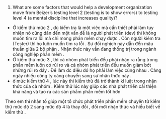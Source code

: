 1) What are some factors that would help a development organization move from Beizer’s testing level 2 (testing is to show errors) to
testing level 4 (a mental discipline that increases quality)?
- Ở kiểm thử mức 2 , dù kiểm tra là một việc mà cần thiết phải làm tuy nhiên nó cũng dân đến một vấn đề là người phát triển (dev) thì không muốn tìm ra lỗi mà chỉ mong phần mềm chạy được .
Còn người kiêm tra (Tester) thì họ luôn muốn tìm ra lỗi . Sự đối nghịch này dẫn đến mâu thuẫn giữa 2 bộ phận . Nhận thức này vẫn đang thống trị trong ngành công nghiệp phần mềm .
- Ở  kiểm thử mức 3 , thì cả nhóm phát triển đều phải nhận ra rằng trong phần mềm luôn có rủi ro và cả nhóm phát triền đều muồn giảm bớt những rủi ro đấy . Để làm đc điều đó họ phải làm việc cùng nhau .
Càng ngày nhiều công ty càng chuyển sang sự nhận thức này . 
- ở mức kiểm thử 4 , lúc này thì kiểm thử đã trở thành kỉ luật trong nhận thức của cả nhóm . Kiểm thử lúc này giúp các nhà phát triển cải thiện khả năng và tạo ra các sản phầm phần mềm tốt hơn 

Theo em thì nhân tố giúp một tổ chức phát triển phần mềm chuyển từ kiểm thử mức độ 2 sang mức độ 4 là thay đổi , đổi mới  nhận thức và hiểu biết về kiểm thử . 